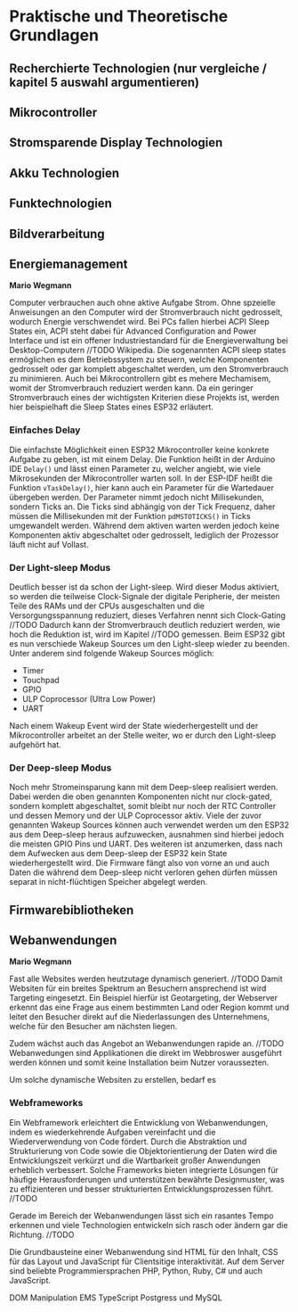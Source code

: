 # Praktische und Theoretische Grundlagen

## Recherchierte Technologien (nur vergleiche / kapitel 5 auswahl argumentieren)

## Mikrocontroller

## Stromsparende Display Technologien

## Akku Technologien

## Funktechnologien

## Bildverarbeitung 

## Energiemanagement
**Mario Wegmann**

Computer verbrauchen auch ohne aktive Aufgabe Strom. Ohne spzeielle Anweisungen an den Computer wird der Stromverbrauch nicht gedrosselt, wodurch Energie verschwendet wird. Bei PCs fallen hierbei ACPI Sleep States ein, ACPI steht dabei für Advanced Configuration and Power Interface und ist ein offener Industriestandard für die Energieverwaltung bei Desktop-Computern //TODO Wikipedia. Die sogenannten ACPI sleep states ermöglichen es dem Betriebssystem zu steuern, welche Komponenten gedrosselt oder gar komplett abgeschaltet werden, um den Stromverbrauch zu minimieren. Auch bei Mikrocontrollern gibt es mehere Mechamisem, womit der Stromverbrauch reduziert werden kann. Da ein geringer Stromverbrauch eines der wichtigsten Kriterien diese Projekts ist, werden hier beispielhaft die Sleep States eines ESP32 erläutert. 

### Einfaches Delay

Die einfachste Möglichkeit einen ESP32 Mikrocontroller keine konkrete Aufgabe zu geben, ist mit einem Delay. Die Funktion heißt in der Arduino IDE `Delay()` und lässt einen Parameter zu, welcher angiebt, wie viele Mikrosekunden der Mikrocontroller warten soll. In der ESP-IDF heißt die Funktion `vTaskDelay()`, hier kann auch ein Parameter für die Wartedauer übergeben werden. Der Parameter nimmt jedoch nicht Millisekunden, sondern Ticks an. Die Ticks sind abhängig von der Tick Frequenz, daher müssen die Millisekunden mit der Funktion `pdMSTOTICKS()` in Ticks umgewandelt werden. Während dem aktiven warten werden jedoch keine Komponenten aktiv abgeschaltet oder gedrosselt, lediglich der Prozessor läuft nicht auf Vollast. 

### Der Light-sleep Modus

Deutlich besser ist da schon der Light-sleep. Wird dieser Modus aktiviert, so werden die teilweise Clock-Signale der digitale Peripherie, der meisten Teile des RAMs und der CPUs ausgeschalten und die Versorgungsspannung reduziert, dieses Verfahren nennt sich Clock-Gating //TODO Dadurch kann der Stromverbrauch deutlich reduziert werden, wie hoch die Reduktion ist, wird im Kapitel //TODO gemessen. Beim ESP32 gibt es nun verschiede Wakeup Sources um den Light-sleep wieder zu beenden. Unter anderem sind folgende Wakeup Sources möglich: 

* Timer
* Touchpad
* GPIO
* ULP Coprocessor (Ultra Low Power)
* UART

Nach einem Wakeup Event wird der State wiederhergestellt und der Mikrocontroller arbeitet an der Stelle weiter, wo er durch den Light-sleep aufgehört hat. 

### Der Deep-sleep Modus

Noch mehr Stromeinsparung kann mit dem Deep-sleep realisiert werden. Dabei werden die oben genannten Komponenten nicht nur clock-gated, sondern komplett abgeschaltet, somit bleibt nur noch der RTC Controller und dessen Memory und der ULP Coprocessor aktiv. Viele der zuvor genannten Wakeup Sources können auch verwendet werden um den ESP32 aus dem Deep-sleep heraus aufzuwecken, ausnahmen sind hierbei jedoch die meisten GPIO Pins und UART. Des weiteren ist anzumerken, dass nach dem Aufwecken aus dem Deep-sleep der ESP32 kein State wiederhergestellt wird. Die Firmware fängt also von vorne an und auch Daten die während dem Deep-sleep nicht verloren gehen dürfen müssen separat in nicht-flüchtigen Speicher abgelegt werden. 

## Firmwarebibliotheken

## Webanwendungen
**Mario Wegmann**

Fast alle Websites werden heutzutage dynamisch generiert. //TODO Damit Websiten für ein breites Spektrum an Besuchern ansprechend ist wird Targeting eingesetzt. Ein Beispiel hierfür ist Geotargeting, der Webserver erkennt das eine Frage aus einem bestimmten Land oder Region kommt und leitet den Besucher direkt auf die Niederlassungen des Unternehmens, welche für den Besucher am nächsten liegen. 

Zudem wächst auch das Angebot an Webanwendungen rapide an. //TODO Webanwedungen sind Applikationen die direkt im Webbroswer ausgeführt werden können und somit keine Installation beim Nutzer voraussezten. 

Um solche dynamische Websiten zu erstellen, bedarf es  

### Webframeworks

Ein Webframework erleichtert die Entwicklung von Webanwendungen, indem es wiederkehrende Aufgaben vereinfacht und die Wiederverwendung von Code fördert. Durch die Abstraktion und Strukturierung von Code sowie die Objektorientierung der Daten wird die Entwicklungszeit verkürzt und die Wartbarkeit großer Anwendungen erheblich verbessert. Solche Frameworks bieten integrierte Lösungen für häufige Herausforderungen und unterstützen bewährte Designmuster, was zu effizienteren und besser strukturierten Entwicklungsprozessen führt. //TODO 

Gerade im Bereich der Webanwendungen lässt sich ein rasantes Tempo erkennen und viele Technologien entwickeln sich rasch oder ändern gar die Richtung. //TODO

Die Grundbausteine einer Webanwendung sind HTML für den Inhalt, CSS für das Layout und JavaScript für Clientsitige interaktivität. Auf dem Server sind beliebte Programmiersprachen PHP, Python, Ruby, C# und auch JavaScript. 

DOM Manipulation
EMS
TypeScript
Postgress und MySQL